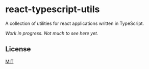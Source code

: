 # react-typescript-utils

A collection of utilities for react applications written in TypeScript.

_Work in progress. Not much to see here yet._

## License

[MIT](https://opensource.org/licenses/MIT)
